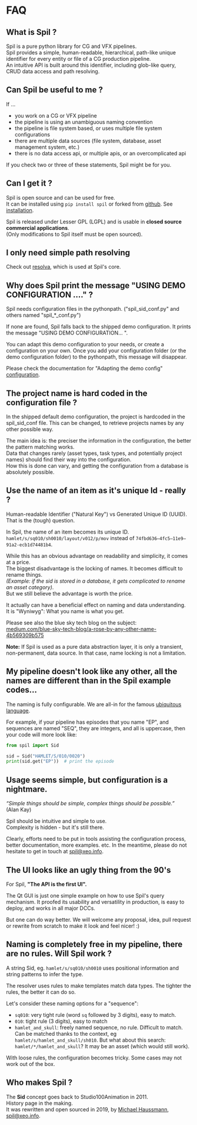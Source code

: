 # FAQ

## What is Spil ?

Spil is a pure python library for CG and VFX pipelines.  
Spil provides a simple, human-readable, hierarchical, path-like unique identifier for every entity or file of a CG production pipeline.    
An intuitive API is built around this identifier, including glob-like query, CRUD data access and path resolving.  

## Can Spil be useful to me ?

If ...
- you work on a CG or VFX pipeline  
- the pipeline is using an unambiguous naming convention
- the pipeline is file system based, or uses multiple file system configurations
- there are multiple data sources (file system, database, asset management system, etc.)
- there is no data access api, or multiple apis, or an overcomplicated api

If you check two or three of these statements, Spil might be for you.

## Can I get it ? 

Spil is open source and can be used for free.  
It can be installed using `pip install spil` or forked from [github](https://github.com/MichaelHaussmann/spil).
See [installation](installation.md).

Spil is released under Lesser GPL (LGPL) and is usable in **closed source commercial applications**.  
(Only modifications to Spil itself must be open sourced).

## I only need simple path resolving

Check out [resolva](https://github.com/MichaelHaussmann/resolva), which is used at Spil's core.


## Why does Spil print the message "USING DEMO CONFIGURATION ...." ?

Spil needs configuration files in the pythonpath.
("spil_sid_conf.py" and others named "spil_*_conf.py") 

If none are found, Spil falls back to the shipped demo configuration.
It prints the message "USING DEMO CONFIGURATION... ".

You can adapt this demo configuration to your needs, or create a configuration on your own. 
Once you add your configuration folder (or the demo configuration folder) to the pythonpath, this message will disappear.

Please check the documentation for "Adapting the demo config" [configuration](configuration.md).

## The project name is hard coded in the configuration file ?

In the shipped default demo configuration, the project is hardcoded in the spil_sid_conf file.
This can be changed, to retrieve projects names by any other possible way.

The main idea is: the preciser the information in the configuration, the better the pattern matching works.    
Data that changes rarely (asset types, task types, and potentially project names) should find their way into the configuration.  
How this is done can vary, and getting the configuration from a database is absolutely possible.

## Use the name of an item as it's unique Id - really ? 

Human-readable Identifier ("Natural Key") vs Generated Unique ID (UUID).  
That is the (tough) question.

In Spil, the name of an item becomes its unique ID.  
`hamlet/s/sq010/sh0010/layout/v012/p/mov` instead of `74fbd636–4fc5–11e9–91a2-ecb1d74481b4`.  

While this has an obvious advantage on readability and simplicity, it comes at a price.  
The biggest disadvantage is the locking of names. It becomes difficult to rename things.  
*(Example: if the sid is stored in a database, it gets complicated to rename an asset category)*.  
But we still believe the advantage is worth the price.  

It actually can have a beneficial effect on naming and data understanding.  
It is "Wyniwyg": What you name is what you get.

Please see also the blue sky tech blog on the subject:  
[medium.com/blue-sky-tech-blog/a-rose-by-any-other-name-4b569309b575](https://medium.com/blue-sky-tech-blog/a-rose-by-any-other-name-4b569309b575)  

**Note:** 
If Spil is used as a pure data abstraction layer, it is only a transient, non-permanent, data source.
In that case, name locking is not a limitation.


## My pipeline doesn't look like any other, all the names are different than in the Spil example codes...

The naming is fully configurable.
We are all-in for the famous [ubiquitous language](https://www.lullabot.com/articles/naming-content-types-using-ubiquitous-language).

For example, if your pipeline has episodes that you name "EP", and sequences are named "SEQ", 
they are integers, and all is uppercase, then your code will more look like:

```python
from spil import Sid

sid = Sid("HAMLET/S/010/0020")
print(sid.get("EP"))  # print the episode
```


## Usage seems simple, but configuration is a nightmare.

*“Simple things should be simple, complex things should be possible.”*  
(Alan Kay)  

Spil should be intuitive and simple to use.  
Complexity is hidden - but it's still there.

Clearly, efforts need to be put in tools assisting the configuration process, better documentation, more examples. etc.
In the meantime, please do not hesitate to get in touch at [spil@xeo.info](mailto:spil@xeo.info).


## The UI looks like an ugly thing from the 90's 

For Spil, **"The API is the first UI".**

The Qt GUI is just one simple example on how to use Spil's query mechanism.
It proofed its usability and versatility in production, is easy to deploy, and works in all major DCCs.

But one can do way better. 
We will welcome any proposal, idea, pull request or rewrite from scratch to make it look and feel nicer! :)


## Naming is completely free in my pipeline, there are no rules. Will Spil work ?

A string Sid, eg. `hamlet/s/sq010/sh0010` uses positional information and string patterns to infer the type.

The resolver uses rules to make templates match data types.
The tighter the rules, the better it can do so.

Let's consider these naming options for a "sequence":
- `sq010`: very tight rule (word `sq` followed by 3 digits), easy to match.
- `010`: tight rule (3 digits), easy to match
- `hamlet_and_skull`: freely named sequence, no rule. Difficult to match. 
  Can be matched thanks to the context, eg `hamlet/s/hamlet_and_skull/sh010`.
  But what about this search: `hamlet/*/hamlet_and_skull`? It may be an asset (which would still work).
  
With loose rules, the configuration becomes tricky. Some cases may not work out of the box.


## Who makes Spil ?

The **Sid** concept goes back to Studio100Animation in 2011.  
History page in the making.  
It was rewritten and open sourced in 2019, by [Michael Haussmann](https://github.com/MichaelHaussmann), [spil@xeo.info](mailto:spil@xeo.info).

